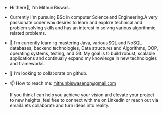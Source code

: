 - Hi there👋,   I'm Mithun Biswas.
- 
  Currently  I'm pursuing BSc in computer Science and Engineering.A very passionate coder  who desires to learn and explore technical and problem solving skills and has an interest in solving various algorithmic related problems.
- 🌱 I’m currently learning  mastering Java, various SQL and NoSQL databases, backend technologies, Data structures and Algorithms, OOP, operating systems, testing, and Git. My goal is to build robust, scalable applications and continually expand my knowledge in new technologies and frameworks.
- 💞️ I’m looking to collaborate on github.
- 📫 How to reach me:
   mithunbiswasengr@gmail.com
  
  If you think I can help you achieve your vision and elevate your project to new heights ,feel free to connect with me on Linkedin or reach out via email.Lets collaborate and turn ideas into reality.
  
